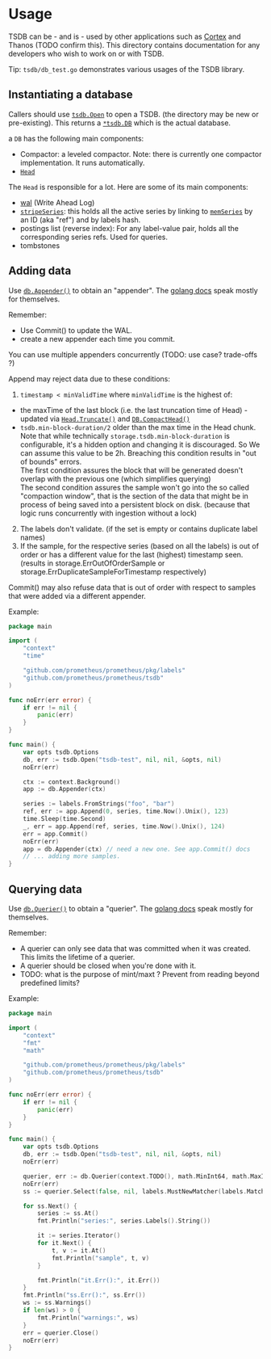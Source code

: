 # Usage

TSDB can be - and is - used by other applications such as [Cortex](https://cortexmetrics.io/) and Thanos (TODO confirm this).
This directory contains documentation for any developers who wish to work on or with TSDB.

Tip: `tsdb/db_test.go` demonstrates various usages of the TSDB library.

## Instantiating a database

Callers should use [`tsdb.Open`](https://pkg.go.dev/github.com/prometheus/prometheus/tsdb#Open) to open a TSDB.
(the directory may be new or pre-existing).
This returns a [`*tsdb.DB`](https://pkg.go.dev/github.com/prometheus/prometheus/tsdb#DB) which is the actual database.

a `DB` has the following main components:

* Compactor: a leveled compactor. Note: there is currently one compactor implementation. It runs automatically.
* [`Head`](https://pkg.go.dev/github.com/prometheus/prometheus/tsdb#DB.Head)

The `Head` is responsible for a lot.  Here are some of its main components:

* [wal](https://pkg.go.dev/github.com/prometheus/prometheus/tsdb/wal#WAL) (Write Ahead Log)
* [`stripeSeries`](https://github.com/prometheus/prometheus/blob/1270b87970baeb926fcce64552db5c744ffaf83f/tsdb/head.go#L1279):
  this holds all the active series by linking to [`memSeries`](https://github.com/prometheus/prometheus/blob/1270b87970baeb926fcce64552db5c744ffaf83f/tsdb/head.go#L1449)
  by an ID (aka "ref") and by labels hash.
* postings list (reverse index): For any label-value pair, holds all the corresponding series refs. Used for queries.
* tombstones


## Adding data

Use [`db.Appender()`](https://pkg.go.dev/github.com/prometheus/prometheus/tsdb#DB.Appender) to obtain an "appender".
The [golang docs](https://pkg.go.dev/github.com/prometheus/prometheus/storage#Appender) speak mostly for themselves.

Remember:

* Use Commit() to update the WAL.
* create a new appender each time you commit.

You can use multiple appenders concurrently (TODO: use case? trade-offs ?)

Append may reject data due to these conditions:

1) `timestamp < minValidTime` where `minValidTime` is the highest of:
  * the maxTime of the last block (i.e. the last truncation time of Head) - updated via [`Head.Truncate()`](https://pkg.go.dev/github.com/prometheus/prometheus/tsdb#Head.Truncate) and [`DB.CompactHead()`](https://github.com/prometheus/prometheus/blob/1270b87970baeb926fcce64552db5c744ffaf83f/tsdb/db.go#L968)
  * `tsdb.min-block-duration/2` older than the max time in the Head chunk. Note that while technically `storage.tsdb.min-block-duration` is configurable, it's a hidden option and changing it is discouraged.  So We can assume this value to be 2h.
  Breaching this condition results in "out of bounds" errors.  
  The first condition assures the block that will be generated doesn't overlap with the previous one (which simplifies querying)  
  The second condition assures the sample won't go into the so called "compaction window", that is the section of the data that might be in process of being saved into a persistent block on disk.  (because that logic runs concurrently with ingestion without a lock)
2) The labels don't validate. (if the set is empty or contains duplicate label names)
3) If the sample, for the respective series (based on all the labels) is out of order or has a different value for the last (highest) timestamp seen. (results in storage.ErrOutOfOrderSample or storage.ErrDuplicateSampleForTimestamp respectively)

Commit() may also refuse data that is out of order with respect to samples that were added via a different appender.

Example:

```go
package main

import (
	"context"
	"time"

	"github.com/prometheus/prometheus/pkg/labels"
	"github.com/prometheus/prometheus/tsdb"
)

func noErr(err error) {
	if err != nil {
		panic(err)
	}
}

func main() {
	var opts tsdb.Options
	db, err := tsdb.Open("tsdb-test", nil, nil, &opts, nil)
	noErr(err)

	ctx := context.Background()
	app := db.Appender(ctx)

	series := labels.FromStrings("foo", "bar")
	ref, err := app.Append(0, series, time.Now().Unix(), 123)
	time.Sleep(time.Second)
	_, err = app.Append(ref, series, time.Now().Unix(), 124)
	err = app.Commit()
	noErr(err)
	app = db.Appender(ctx) // need a new one. See app.Commit() docs
	// ... adding more samples.
}
```


## Querying data

Use [`db.Querier()`](https://pkg.go.dev/github.com/prometheus/prometheus/tsdb#DB.Querier) to obtain a "querier".
The [golang docs](https://pkg.go.dev/github.com/prometheus/prometheus/storage#Querier) speak mostly for themselves.

Remember:

* A querier can only see data that was committed when it was created. This limits the lifetime of a querier.
* A querier should be closed when you're done with it.
* TODO: what is the purpose of mint/maxt ? Prevent from reading beyond predefined limits?

Example:

```go
package main

import (
	"context"
	"fmt"
	"math"

	"github.com/prometheus/prometheus/pkg/labels"
	"github.com/prometheus/prometheus/tsdb"
)

func noErr(err error) {
	if err != nil {
		panic(err)
	}
}

func main() {
	var opts tsdb.Options
	db, err := tsdb.Open("tsdb-test", nil, nil, &opts, nil)
	noErr(err)

	querier, err := db.Querier(context.TODO(), math.MinInt64, math.MaxInt64)
	noErr(err)
	ss := querier.Select(false, nil, labels.MustNewMatcher(labels.MatchEqual, "foo", "bar"))

	for ss.Next() {
		series := ss.At()
		fmt.Println("series:", series.Labels().String())

		it := series.Iterator()
		for it.Next() {
			t, v := it.At()
			fmt.Println("sample", t, v)
		}

		fmt.Println("it.Err():", it.Err())
	}
	fmt.Println("ss.Err():", ss.Err())
	ws := ss.Warnings()
	if len(ws) > 0 {
		fmt.Println("warnings:", ws)
	}
	err = querier.Close()
	noErr(err)
}
```
